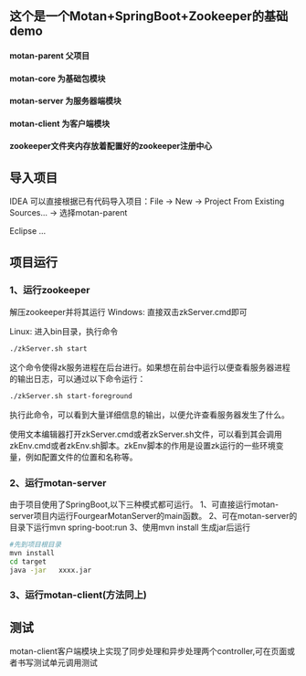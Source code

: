 ## 这个是一个Motan+SpringBoot+Zookeeper的基础demo

#### motan-parent 父项目
#### motan-core 为基础包模块
#### motan-server 为服务器端模块
#### motan-client 为客户端模块
#### zookeeper文件夹内存放着配置好的zookeeper注册中心


## 导入项目
IDEA 可以直接根据已有代码导入项目：File -> New -> Project From Existing Sources... -> 选择motan-parent

Eclipse ...


## 项目运行
### 1、运行zookeeper
解压zookeeper并将其运行
Windows: 直接双击zkServer.cmd即可

Linux:
进入bin目录，执行命令
```bash
./zkServer.sh start
```

这个命令使得zk服务进程在后台进行。如果想在前台中运行以便查看服务器进程的输出日志，可以通过以下命令运行：
```bash
./zkServer.sh start-foreground
```

执行此命令，可以看到大量详细信息的输出，以便允许查看服务器发生了什么。

使用文本编辑器打开zkServer.cmd或者zkServer.sh文件，可以看到其会调用zkEnv.cmd或者zkEnv.sh脚本。zkEnv脚本的作用是设置zk运行的一些环境变量，例如配置文件的位置和名称等。

### 2、运行motan-server
由于项目使用了SpringBoot,以下三种模式都可运行。
1、可直接运行motan-server项目内运行FourgearMotanServer的main函数。
2、可在motan-server的目录下运行mvn spring-boot:run
3、使用mvn install 生成jar后运行
```bash
#先到项目根目录
mvn install
cd target
java -jar   xxxx.jar
```

### 3、运行motan-client(方法同上)


## 测试
motan-client客户端模块上实现了同步处理和异步处理两个controller,可在页面或者书写测试单元调用测试

